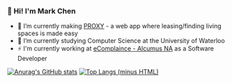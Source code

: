 ### 👋 Hi! I'm Mark Chen

- 🔭 I’m currently making [PROXY](https://github.com/proxy-app) - a web app where leasing/finding living spaces is made easy
- 🌱 I’m currently studying Computer Science at the University of Waterloo
- ⚡ I'm currently working at [eComplaince - Alcumus NA](https://ecompliance.com/) as a Software Developer

[![Anurag's GitHub stats](https://github-readme-stats.vercel.app/api?username=marko-polo-cheno&count_private=true&theme=blueberry)](https://github.com/anuraghazra/github-readme-stats)
[![Top Langs (minus HTML)](https://github-readme-stats.vercel.app/api/top-langs/?username=marko-polo-cheno&layout=compact&theme=blueberry?hide=html)](https://github.com/anuraghazra/github-readme-stats)

